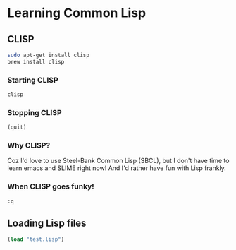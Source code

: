 # Learning Common Lisp

## CLISP

```bash
sudo apt-get install clisp
brew install clisp
```

### Starting CLISP

```bash
clisp
```

### Stopping CLISP

```lisp
(quit)
```

### Why CLISP?

Coz I'd love to use Steel-Bank Common Lisp (SBCL), but I don't have time to learn emacs and SLIME right now! And I'd rather have fun with Lisp frankly.

### When CLISP goes funky!

```lisp
:q
```

## Loading Lisp files

```lisp
(load "test.lisp")
```
